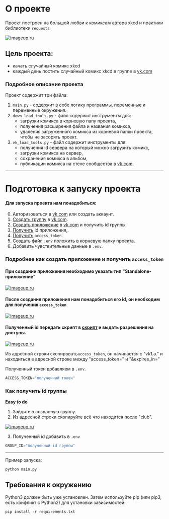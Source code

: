 # О проекте
Проект построен на большой любви к комиксам автора xkcd и практики библиотеки `requests`

[![imageup.ru](https://imageup.ru/img188/4135152/xkcd_angular_momentum.jpg)](https://imageup.ru/img188/4135152/xkcd_angular_momentum.jpg.html)


## Цель проекта:
- качать случайный комикс xkcd 
- каждый день постить случайный комикс xkcd в группе в [vk.com](https://vk.com/club217927528)

### Подробное описание проекта
Проект содержит три файла:
1. `main.py` - содержит в себе логику программы, переменные и переменные окружения.
2. `down_load_tools.py` - файл содержит инструменты для:
   - загрузки комикса в корневую папу проекта,
   - получения расширения файла и названия комикса,
   - удаления загруженного комикса из корневой папки проекта, чтобы не засорять проект.
3. `vk_load_tools.py` - файл содержит инструменты для:
    - получения id сервера на который можно загрузить комикс,
    - загрузки комикса на сервер,
    - сохранения комикса в альбом,
    - публикации комикса на стене сообщества в [vk.com](https://vk.com/feed).

***

# Подготовка к запуску проекта

#### Для запуска проекта нам понадобиться:

0. Авторизоваться в [vk.com](https://vk.com/login) или создать аккаунт.
1. [Создать группу](https://vk.com/groups_create) в [vk.com](https://vk.com/feed).
2. [Создать приложение](https://dev.vk.com/) в [vk.com](https://vk.com/feed) и получить id группы.
3. [Получить](https://imageup.ru/img115/4136101/chrome_oqsze2voot.png) id приложения,.
4. [Получить](https://replit.com/@AntonShvetsov1/getvkaccesstoken#main.py) `access_token`.
5. Создать файл `.env` положить в корневую папку проекта.
6. Добавить чувствительные данные в `.env`.

### Подробнее как создать приложение и получить `access_token`

#### При создании приложения необходимо указать тип "Standalone-приложение"

[![imageup.ru](https://imageup.ru/img258/4136122/chrome_ptyffpepjo.png)](https://imageup.ru/img258/4136122/chrome_ptyffpepjo.png.html)

#### После создания приложения нам понадобиться его id, он необходим для получения `access_token`

[![imageup.ru](https://imageup.ru/img86/4136186/chrome_lnvdx1piqr.png)](https://imageup.ru/img86/4136186/chrome_lnvdx1piqr.png.html)

#### Полученный id передать скрипт в [скрипт](https://replit.com/@AntonShvetsov1/getvkaccesstoken#main.py) и выдать разрешения на доступы.

[![imageup.ru](https://imageup.ru/img166/4136185/video-bez-nazvaniia-sdelano-v-clipchamp.gif)](https://imageup.ru/img166/4136185/video-bez-nazvaniia-sdelano-v-clipchamp.gif.html)

Из адресной строки скопировать`access_token`, он начинается с "vk1.a." и находиться в адресной строке между "access_token=" и "&expires_in="

Полученный токен добавляем в `.env`.

```python
ACCESS_TOKEN="полученный токен"
```
### Как получить id группы

__Easy to do__
1. Зайдите в созданную группу.
2. Из адресной строки скопируйте всё что находится после "club".

[![imageup.ru](https://imageup.ru/img178/4136199/chrome_xsjdrpvpnf.png)](https://imageup.ru/img178/4136199/chrome_xsjdrpvpnf.png.html)

3. Полученный id добавить в `.env`

```python
GROUP_ID="полученный id группы"
```

***

Пример запуска:
```python
python main.py
```

## Требования к окружению

Python3 должен быть уже установлен.
Затем используйте pip (или pip3, есть конфликт с Python2) для установки зависимостей:

```python
pip install -r requirements.txt
```